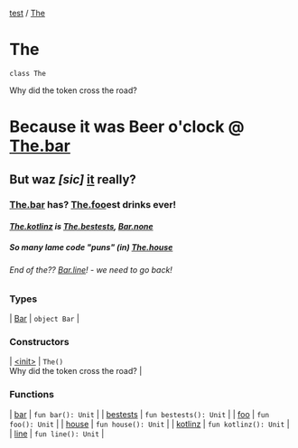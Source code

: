 [test](test/index) / [The](test/-the/index)

# The

`class The`

Why did the token cross the road?

# Because it was Beer o'clock @ [The.bar](test/-the/bar)

## But **waz *\[sic\]* [it](isitbeeroclock.com)** really?

### [The.bar](test/-the/bar) has? [The.foo](test/-the/foo)est drinks ever!

#### *[The.kotlinz](test/-the/kotlinz) is [The.bestests](test/-the/bestests), [Bar.none](test/-the/-bar/none)*

##### So many lame code "puns" (in) [The.house](test/-the/house)

###### End of the?? [Bar.line](test/-the/line)! - we need to go back!

### Types

| [Bar](test/-the/-bar/index) | `object Bar` |

### Constructors

| [&lt;init&gt;](test/-the/-init-) | `The()`<br>Why did the token cross the road? |

### Functions

| [bar](test/-the/bar) | `fun bar(): Unit` |
| [bestests](test/-the/bestests) | `fun bestests(): Unit` |
| [foo](test/-the/foo) | `fun foo(): Unit` |
| [house](test/-the/house) | `fun house(): Unit` |
| [kotlinz](test/-the/kotlinz) | `fun kotlinz(): Unit` |
| [line](test/-the/line) | `fun line(): Unit` |

